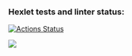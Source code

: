 ### Hexlet tests and linter status:
[![Actions Status](https://github.com/animch/frontend-project-46/workflows/hexlet-check/badge.svg)](https://github.com/animch/frontend-project-46/actions)

<a href="https://codeclimate.com/github/animch/frontend-project-46/maintainability"><img src="https://api.codeclimate.com/v1/badges/3b88a8c8d90e95e54c73/maintainability" /></a>